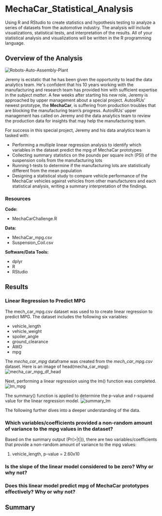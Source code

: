 # MechaCar_Statistical_Analysis
Using R and RStudio to create statistics and hypothesis testing to analyze a series of datasets from the automotive industry. The analysis will include visualizations, statistical tests, and interpretation of the results. All of your statistical analysis and visualizations will be written in the R programming language.

## Overview of the Analysis
![Robots-Auto-Assembly-Plant](https://user-images.githubusercontent.com/94148420/161385529-6336209c-c61f-4472-a030-892ee2134340.jpg)


Jeremy is ecstatic that he has been given the opportunity to lead the data analytics team. He's confident that his 10 years working with the manufacturing and research team has provided him with sufficient expertise in the *subject matter*.  A few weeks after starting his new role, Jeremy is approached by upper management about a special project. AutosRUs’ newest prototype, the **MechaCar**, is suffering from production troubles that are blocking the manufacturing team’s progress. AutosRUs’ upper management has called on Jeremy and the data analytics team to review the production data for insights that may help the manufacturing team.

For success in this special project, Jeremy and his data analytics team is tasked with:
* Performing a multiple linear regression analysis to identify which variables in the dataset predict the mpg of MechaCar prototypes
* Collecting summary statistics on the pounds per square inch (PSI) of the suspension coils from the manufacturing lots
* Running t-tests to determine if the manufacturing lots are statistically different from the mean population
* Designing a statistical study to compare vehicle performance of the MechaCar vehicles against vehicles from other manufacturers and each statistical analysis, writing a summary interpretation of the findings.


### Resources
**Code:**
* MechaCarChallenge.R

**Data:**
* MechaCar_mpg.csv
* Suspension_Coil.csv

**Software/Data Tools:**
* dplyr
* R
* RStudio

## Results
### Linear Regression to Predict MPG
The mech_car_mpg.csv dataset was used to to create linear regression to predict MPG.  The dataset includes the following six variables:
* vehicle_length
* vehicle_weight
* spoiler_angle
* ground_clearance
* AWD
* mpg

The *mecha_car_mpg* dataframe was created from the *mech_car_mpg.csv* dataset.  Here is an image of head(mecha_car_mpg):
![mecha_car_mpg_df_head](https://user-images.githubusercontent.com/94148420/161386435-e3c5d52d-5d11-4c2e-87c7-82142e6dbc33.PNG)

Next, performing a linear regression using the lm() function was completed.
![lm_mpg](https://user-images.githubusercontent.com/94148420/161386692-3d0d8b0b-5bcd-4e76-9b93-c0f235b4fb87.PNG)

The summary() function is applied to determine the p-value and r-squared value for the linear regression model.
![summary_lm](https://user-images.githubusercontent.com/94148420/161386800-bf90a92a-f1bc-4e4e-9b7d-364d00847dcf.PNG)

The following further dives into a deeper understanding of the data.

### Which variables/coefficients provided a non-random amount of variance to the mpg values in the dataset?
Based on the summary output (Pr(>|t|)), there are two variables/coefficients that provide a non-random amount of variance to the mpg values:
1. vehicle_length, p-value = 2.60x10<sup-12>

### Is the slope of the linear model considered to be zero? Why or why not?


### Does this linear model predict mpg of MechaCar prototypes effectively? Why or why not?




## Summary


